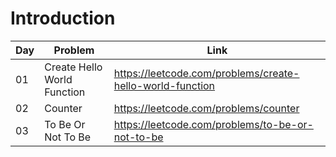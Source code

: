 # Introduction

| Day | Problem                     | Link                                                      |
| --- | --------------------------- | --------------------------------------------------------- |
| 01  | Create Hello World Function | https://leetcode.com/problems/create-hello-world-function |
| 02  | Counter                     | https://leetcode.com/problems/counter                     |
| 03  | To Be Or Not To Be          | https://leetcode.com/problems/to-be-or-not-to-be          |
